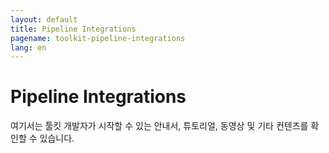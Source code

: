 ```yaml
---
layout: default
title: Pipeline Integrations
pagename: toolkit-pipeline-integrations
lang: en
---
```


# Pipeline Integrations

여기서는 툴킷 개발자가 시작할 수 있는 안내서, 튜토리얼, 동영상 및 기타 컨텐츠를 확인할 수 있습니다.